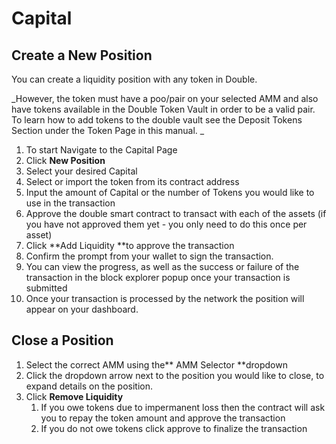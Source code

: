 # Capital

## Create a New Position

You can create a liquidity position with any token in Double. 

_However, the token must have a poo/pair on your selected AMM and also have tokens available in the Double Token Vault in order to be a valid pair. To learn how to add tokens to the double vault see the Deposit Tokens Section under the Token Page in this manual. _



1. To start Navigate to the Capital Page
2. Click **New Position**
3. Select your desired Capital
4. Select or import the token from its contract address
5. Input the amount of Capital or the number of Tokens you would like to use in the transaction
6. Approve the double smart contract to transact with each of the assets (if you have not approved them yet - you only need to do this once per asset)
7. Click **Add Liquidity **to approve the transaction
8. Confirm the prompt from your wallet to sign the transaction.
9. You can view the progress, as well as the success or failure of the transaction in the block explorer popup once your transaction is submitted
10. Once your transaction is processed by the network the position will appear on your dashboard.


## Close a Position



1. Select the correct AMM using the** AMM Selector **dropdown
2. Click the dropdown arrow next to the position you would like to close, to expand details on the position.
3. Click **Remove Liquidity**    
    1. If you owe tokens due to impermanent loss then the contract will ask you to repay the token amount and approve the transaction
    2. If you do not owe tokens click approve to finalize the transaction
